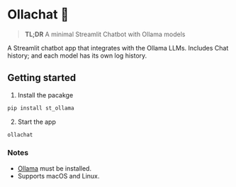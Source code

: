 # Ollachat 🚀

> **TL;DR** A minimal Streamlit Chatbot with Ollama models

A Streamlit chatbot app that integrates with the Ollama LLMs. Includes Chat history; and each model has its own log history.


## Getting started


1) Install the pacakge

```bash
pip install st_ollama
```

2) Start the app

```bash
ollachat
```

### Notes

- [Ollama](http://ollama.ai/) must be installed.
- Supports macOS and Linux.